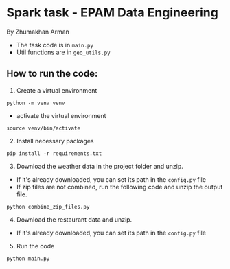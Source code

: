 # Spark task - EPAM Data Engineering
By Zhumakhan Arman

- The task code is in `main.py`
- Util functions are in `geo_utils.py`

## How to run the code:

1. Create a virtual environment

`python -m venv venv`

- activate the virtual environment

`source venv/bin/activate`

2. Install necessary packages

`pip install -r requirements.txt`

3. Download the weather data in the project folder and unzip.
- If it's already downloaded, you can set its path in the `config.py` file
- If zip files are not combined, run the following code and unzip the output file.

`python combine_zip_files.py`

4. Download the restaurant data and unzip.
- If it's already downloaded, you can set its path in the `config.py` file

5. Run the code

`python main.py`